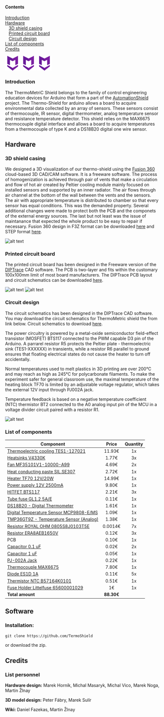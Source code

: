 
#### Contents
[Introduction](#intro)<br/>
[Hardware](#hardware)<br/>
&nbsp;&nbsp;&nbsp;[3D shield casing](#3d-shield-casing)<br/>
&nbsp;&nbsp;&nbsp;[Printed circuit board](#printed-circuit-board)<br/>
&nbsp;&nbsp;&nbsp;[Circuit design](#circuit-design)<br/>
[List of components](#list-of-components)<br/>
[Credits](#credits)<br/>


![alt text](https://github.com/adam-p/markdown-here/raw/master/src/common/images/icon48.png "Logo Title Text 1") 
![alt text](https://github.com/adam-p/markdown-here/raw/master/src/common/images/icon48.png "Logo Title Text 1") 
![alt text](https://github.com/adam-p/markdown-here/raw/master/src/common/images/icon48.png "Logo Title Text 1") 

### Introduction
The ThermoMetriC Shield belongs to the family of control engineering education devices for Arduino that form a part of the [AutomationShield](https://github.com/gergelytakacs/AutomationShield/wiki) project. The Thermo-Shield for arduino allows a board to acquire environmental data collected by an array of sensors. These sensors consist of thermocouple, IR sensor, digital thermometer, analog temperature sensor and resistance temperature detector. This shield relies on the MAX6675 thermocouple digital interface and allows a board to acquire temperatures from a thermocouple of type K and a DS18B20 digital one wire sensor.

## Hardware

### 3D shield casing 
We designed a 3D visualization of our thermo-shield using the [Fusion 360](https://www.autodesk.com/products/fusion-360/overview) cloud-based 3D CAD/CAM software. It is a freeware software. The process of homogenization is achieved through pair of vents that make a circulation and flow of hot air created by Peltier cooling module mainly focused on installed sensors and supported by an inner radiator. The air flows through air channel at the bottom of the wall between the vents and the sensors. The air with appropriate temperature is distributed to chamber so that every sensor has equal conditions. This was the demanded property. Several additional changes were made to protect both the PCB and the componets of the external energy sources. The last but not least was the issue of maintanance that expected the whole product to be easy to repair if necessary. Fusion 360 design in F3Z format can be downloaded [here](https://github.com/gergelytakacs/AutomationShield/wiki/file/Thermo/Complet-assemblery_v12.rar) and STEP format [here](https://github.com/gergelytakacs/AutomationShield/wiki/file/Thermo/Complet-3D_model_ThermoShield_assemblery_v12.rar).

![alt text](https://github.com/gergelytakacs/AutomationShield/wiki/fig/3D_model_ThermoMetricShield.png "3D model") 

### Printed circuit board
The printed circuit board has been designed in the Freeware version of the [DIPTrace](https://diptrace.com/) CAD software. The PCB is two-layer and fits within the customary 100x100mm limit of most board manufacturers. The DIPTrace PCB layout and circuit schematics can be downloaded [here](https://github.com/gergelytakacs/AutomationShield/wiki/file/Thermo/ThermoShield_PCB2.1.rar).

![alt text](https://github.com/gergelytakacs/AutomationShield/wiki/fig/ThermoShield_Top_PCB.png "PCB") 
![alt text](https://github.com/gergelytakacs/AutomationShield/wiki/fig/ThermoShield_Bottom_PCB.png "PCB") 

### Circuit design
The circuit schematics has been designed in the DIPTrace CAD software. You may download the circuit schematics for ThermoMetric shield the  from link below. Circuit schematics to download [here](https://github.com/gergelytakacs/AutomationShield/wiki/file/Thermo/ThermoShield_Circuit_v2.rar).

The power circuitry is powered by a metal-oxide semiconductor field-effect transistor (MOSFET) BTS117 connected to the PWM capable D3 pin of the Arduino. A parrarel resistor R5 protects the Peltier plate - thermoelectric sink (TES1-XXXXXX) in transients, while a resistor R6 parallel to ground ensures that floating electrical states do not cause the heater to turn off accidentally.

Normal temperatures used to melt plastics in 3D printing are over 200°C and may reach as high as 245°C for polycarbonate filaments. To make the experiment safer for general classroom use, the maximal temperature of the heating block TF70 is limited by an adjustable voltage regulator, which takes the external 12V input through PJ002A jack.

Temperature feedback is based on a negative temperature coefficient (NTC) thermistor BT2 connected to the A0 analog input pin of the MCU in a voltage divider circuit paired with a resistor R1.


![alt text](https://github.com/gergelytakacs/AutomationShield/wiki/fig/ThermoShield_circuit_v2.bmp "Electric schematic layout") 


### List of components

| Component     | Price         | Quantity | 
| ------------- |:-------------:| :-----:|    
| [Thermoelectric cooling TES1-127021](https://www.conrad.sk/peltierov-clanok-tru-components-tes1-127021-15-4-v-dc-2-1-a-18-1-w.k1569028) | 11.93€ | 1x | 
| [Heatsinks V4330K](https://www.gme.sk/v4330k) | 1.77€      |   3x |   
| [Fan MF35101V1-10000-A99](https://www.gme.sk/mf35101v1-10000-a99) | 4.69€      |    2x |   
| [Heat conducting paste SIL.SE307](https://www.gme.sk/teplovodiva-pasta-sil-se307-white-5g) | 2.72€ | 1x |
| [Heater TF70 12V/20W](https://www.hudiny.sk/12v-20w-mini-ploche-vyhrevne-teleso-26x38mm.html) | 14.99€ | 1x |
| [Power supply 12V 2500mA](https://www.gme.sk/napajeci-adapter-sitovy-12v-2500ma-5-5-2-1mm-b-vigan) | 9.80€ | 1x |
| [HITFET BTS117](https://www.gme.sk/unipolarni-tranzistor-bts117-to220) | 2.21€ | 3x |
| [Tube fuse GL1.2,5A/E](https://www.gme.sk/pojistka-trubickova-gl1-2-5a-e?fbclid=IwAR26pUEECM1JgIv6eXmfsC3xKBfPMm5lMTgnZXRuTRgRJyvqPDXqCdsb1Dk) | 0.11€ | 1x |
| [DS18B20 - Digital Thermometer](https://www.gme.sk/ds18b20) | 1.61€ | 1x |
| [Digital Temperature Sensor MCP9808-E/MS](https://www.distrelec.sk/sk/snimac-teploty-microchip-mcp9808-ms/p/17336047) | 1.09€ | 1x |
| [TMP36GT9Z - Temperature Sensor (Analog)](https://www.gme.sk/tmp36gt9z) | 1.38€ | 1x |
| [Resistor ROYAL OHM 0805S8J0103T5E](https://www.tme.eu/sk/details/smd0805-10k/rezistory-smd-0805/royal-ohm/0805s8j0103t5e/) | 0.0014€ | 7x |
| [Resistor ERA8AEB1650V](https://cz.farnell.com/panasonic/era8aeb1650v/res-165r-0-1-0-25w-1206-thin-film/dp/2094951) | 0.12€ | 3x |
| PCB | 0.10€ | 1x |
| [Capacitor 0.1 uF](https://www.sparkfun.com/products/8375) | 0.02€ | 2x |
| [Capacitor 1 uF](https://sk.farnell.com/panasonic/ecqv1h105jl/capacitor-film-50v-1uf/dp/1744833) | 0.05€ | 1x |
| [PJ-002A Jack](https://www.mouser.sk/ProductDetail/CUI-Devices/PJ-002A?qs=WyjlAZoYn51CKfAix9Mngw==) | 0.22€ | 1x |
| [Thermocouple MAX6675](https://www.ebay.com/itm/MAX6675-Module-K-Type-Thermocouple-Temperature-Sensor-for-Arduino-AL-/400798924042) | 7.80€ | 1x |
| [Diode ES1D 1A](https://www.gme.sk/dioda-es1d) | 0.11€ | 5x |
| [Thermistor NTC B57164K0101](https://www.gme.sk/termistor-ntc-b57164k0101) | 0.51€ | 1x |
| [Fuse Holder Littelfuse 65600001029](https://www.mouser.sk/ProductDetail/Littelfuse/65600001029?qs=Vv6sT79n3zSxfay18w9fWw==) | 1€ | 1x |
| **Total amount** | **88.30€** | 

## Software
### Installation:
```
git clone https://github.com/TermoShield
```
or download the zip.

## Credits
### List personnel
**Hardware design:** Marek Horník, Michal Masaryk, Michal Vico, Marek Noga, Martin Žlnay

**3D model design:** Peter Fábry, Marek Sulír 

**Wiki:** Daniel Fazekas, Martin Žlnay
 

 


